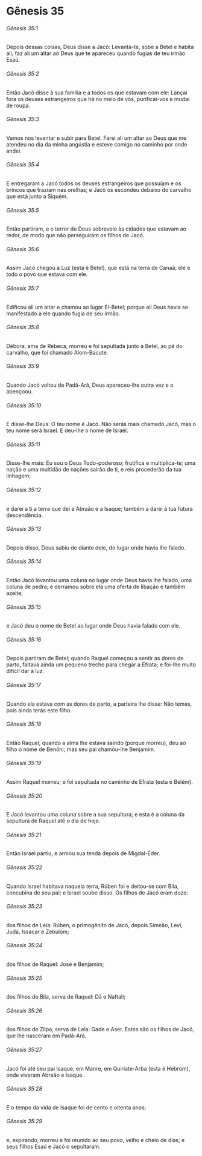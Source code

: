 # Gênesis 35

###### Gênesis 35:1

Depois dessas coisas, Deus disse a Jacó: Levanta-te, sobe a Betel e habita ali; faz ali um altar ao Deus que te apareceu quando fugias de teu irmão Esaú.

###### Gênesis 35:2

Então Jacó disse à sua família e a todos os que estavam com ele: Lançai fora os deuses estrangeiros que há no meio de vós, purificai-vos e mudai de roupa.

###### Gênesis 35:3

Vamos nos levantar e subir para Betel. Farei ali um altar ao Deus que me atendeu no dia da minha angústia e esteve comigo no caminho por onde andei.

###### Gênesis 35:4

E entregaram a Jacó todos os deuses estrangeiros que possuíam e os brincos que traziam nas orelhas; e Jacó os escondeu debaixo do carvalho que está junto a Siquém.

###### Gênesis 35:5

Então partiram, e o terror de Deus sobreveio às cidades que estavam ao redor, de modo que não perseguiram os filhos de Jacó.

###### Gênesis 35:6

Assim Jacó chegou a Luz (esta é Betel), que está na terra de Canaã; ele e todo o povo que estava com ele.

###### Gênesis 35:7

Edificou ali um altar e chamou ao lugar El-Betel; porque ali Deus havia se manifestado a ele quando fugia de seu irmão.

###### Gênesis 35:8

Débora, ama de Rebeca, morreu e foi sepultada junto a Betel, ao pé do carvalho, que foi chamado Alom-Bacute.

###### Gênesis 35:9

Quando Jacó voltou de Padã-Arã, Deus apareceu-lhe outra vez e o abençoou.

###### Gênesis 35:10

E disse-lhe Deus: O teu nome é Jacó. Não serás mais chamado Jacó, mas o teu nome será Israel. E deu-lhe o nome de Israel.

###### Gênesis 35:11

Disse-lhe mais: Eu sou o Deus Todo-poderoso; frutifica e multiplica-te; uma nação e uma multidão de nações sairão de ti, e reis procederão da tua linhagem;

###### Gênesis 35:12

e darei a ti a terra que dei a Abraão e a Isaque; também a darei à tua futura descendência.

###### Gênesis 35:13

Depois disso, Deus subiu de diante dele, do lugar onde havia lhe falado.

###### Gênesis 35:14

Então Jacó levantou uma coluna no lugar onde Deus havia lhe falado, uma coluna de pedra; e derramou sobre ela uma oferta de libação e também azeite;

###### Gênesis 35:15

e Jacó deu o nome de Betel ao lugar onde Deus havia falado com ele.

###### Gênesis 35:16

Depois partiram de Betel; quando Raquel começou a sentir as dores de parto, faltava ainda um pequeno trecho para chegar a Efrata; e foi-lhe muito difícil dar à luz.

###### Gênesis 35:17

Quando ela estava com as dores de parto, a parteira lhe disse: Não temas, pois ainda terás este filho.

###### Gênesis 35:18

Então Raquel, quando a alma lhe estava saindo (porque morreu), deu ao filho o nome de Benôni; mas seu pai chamou-lhe Benjamim.

###### Gênesis 35:19

Assim Raquel morreu; e foi sepultada no caminho de Efrata (esta é Belém).

###### Gênesis 35:20

E Jacó levantou uma coluna sobre a sua sepultura; e esta é a coluna da sepultura de Raquel até o dia de hoje.

###### Gênesis 35:21

Então Israel partiu, e armou sua tenda depois de Migdal-Éder.

###### Gênesis 35:22

Quando Israel habitava naquela terra, Rúben foi e deitou-se com Bila, concubina de seu pai; e Israel soube disso. Os filhos de Jacó eram doze:

###### Gênesis 35:23

dos filhos de Leia: Rúben, o primogênito de Jacó, depois Simeão, Levi, Judá, Issacar e Zebulom;

###### Gênesis 35:24

dos filhos de Raquel: José e Benjamim;

###### Gênesis 35:25

dos filhos de Bila, serva de Raquel: Dã e Naftali;

###### Gênesis 35:26

dos filhos de Zilpa, serva de Leia: Gade e Aser. Estes são os filhos de Jacó, que lhe nasceram em Padã-Arã.

###### Gênesis 35:27

Jacó foi até seu pai Isaque, em Manre, em Quiriate-Arba (esta é Hebrom), onde viveram Abraão e Isaque.

###### Gênesis 35:28

E o tempo da vida de Isaque foi de cento e oitenta anos;

###### Gênesis 35:29

e, expirando, morreu e foi reunido ao seu povo, velho e cheio de dias; e seus filhos Esaú e Jacó o sepultaram.

